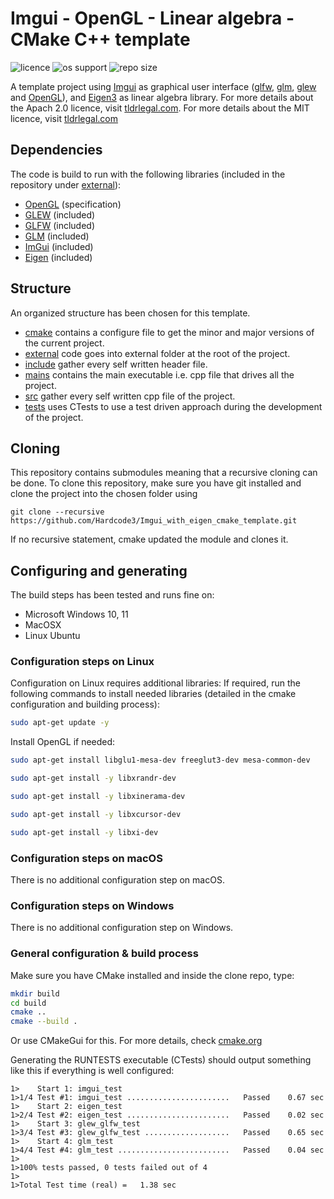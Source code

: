 # Imgui - OpenGL - Linear algebra - CMake C++ template

![licence](https://img.shields.io/static/v1?label=Licence&message=MIT&color=yellow)
![os support](https://img.shields.io/static/v1?label=Supports&message=Windows|Linux|MacOS&color=blue)
![repo size](https://img.shields.io/github/repo-size/Hardcode3/Imgui-OpenGL-Linear-Algebra-starter)

A template project using [Imgui](external/imgui) as graphical user interface ([glfw](external/glfw), [glm](external/glm), [glew](external/glew) and [OpenGL](https://www.opengl.org/)), and [Eigen3](external/eigen) as linear algebra library.
For more details about the Apach 2.0 licence, visit [tldrlegal.com](https://tldrlegal.com/license/apache-license-2.0-(apache-2.0)).
For more details about the MIT licence, visit [tldrlegal.com](https://tldrlegal.com/license/mit-license)

## Dependencies

The code is build to run with the following libraries (included in the repository under [external](external/)):

- [OpenGL](https://www.opengl.org/) (specification)
- [GLEW](https://glew.sourceforge.net/) (included)
- [GLFW](https://www.glfw.org/) (included)
- [GLM](https://github.com/g-truc/glm) (included)
- [ImGui](https://github.com/ocornut/imgui) (included)
- [Eigen](https://eigen.tuxfamily.org/index.php?title=Main_Page) (included)

## Structure

An organized structure has been chosen for this template.

- [cmake](cmake) contains a configure file to get the minor and major versions of the current project.
- [external](external) code goes into external folder at the root of the project.
- [include](include) gather every self written header file.
- [mains](mains) contains the main executable i.e. cpp file that drives all the project.
- [src](src) gather every self written cpp file of the project.
- [tests](tests) uses CTests to use a test driven approach during the development of the project.

## Cloning

This repository contains submodules meaning that a recursive cloning can be done.
To clone this repository, make sure you have git installed and clone the project into the chosen folder using

```git bash
git clone --recursive https://github.com/Hardcode3/Imgui_with_eigen_cmake_template.git
```

If no recursive statement, cmake updated the module and clones it.

## Configuring and generating

The build steps has been tested and runs fine on:

- Microsoft Windows 10, 11
- MacOSX
- Linux Ubuntu

### Configuration steps on Linux

Configuration on Linux requires additional libraries:
If required, run the following commands to install needed libraries (detailed in the cmake configuration and building process):

```bash
sudo apt-get update -y
```

Install OpenGL if needed:

```bash
sudo apt-get install libglu1-mesa-dev freeglut3-dev mesa-common-dev
```

```bash
sudo apt-get install -y libxrandr-dev
```

```bash
sudo apt-get install -y libxinerama-dev
```

```bash
sudo apt-get install -y libxcursor-dev
```

```bash
sudo apt-get install -y libxi-dev
```

### Configuration steps on macOS

There is no additional configuration step on macOS.

### Configuration steps on Windows

There is no additional configuration step on Windows.

### General configuration & build process

Make sure you have CMake installed and inside the clone repo, type:

```bash cmd terminal
mkdir build
cd build
cmake ..
cmake --build .
```

Or use CMakeGui for this.
For more details, check [cmake.org](https://cmake.org/)

Generating the RUNTESTS executable (CTests) should output something like this if everything is well configured:

```text
1>    Start 1: imgui_test
1>1/4 Test #1: imgui_test .......................   Passed    0.67 sec
1>    Start 2: eigen_test
1>2/4 Test #2: eigen_test .......................   Passed    0.02 sec
1>    Start 3: glew_glfw_test
1>3/4 Test #3: glew_glfw_test ...................   Passed    0.65 sec
1>    Start 4: glm_test
1>4/4 Test #4: glm_test .........................   Passed    0.04 sec
1>
1>100% tests passed, 0 tests failed out of 4
1>
1>Total Test time (real) =   1.38 sec
```
